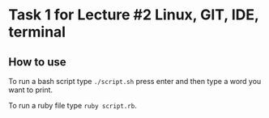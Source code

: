 # Task 1 for Lecture #2 Linux, GIT, IDE, terminal

## How to use
To run a bash script type ```./script.sh``` press enter and then type a word you want to print.


To run a ruby file type ```ruby script.rb```.
